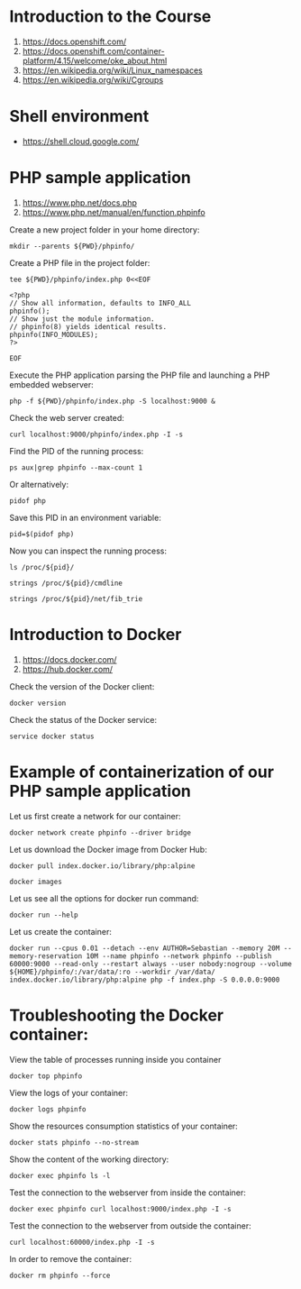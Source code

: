 # Introduction to the Course

1. https://docs.openshift.com/
4. https://docs.openshift.com/container-platform/4.15/welcome/oke_about.html
6. https://en.wikipedia.org/wiki/Linux_namespaces
7. https://en.wikipedia.org/wiki/Cgroups

# Shell environment
- https://shell.cloud.google.com/

# PHP sample application

1. https://www.php.net/docs.php
2. https://www.php.net/manual/en/function.phpinfo

Create a new project folder in your home directory:
```
mkdir --parents ${PWD}/phpinfo/
```
Create a PHP file in the project folder:
```
tee ${PWD}/phpinfo/index.php 0<<EOF

<?php
// Show all information, defaults to INFO_ALL
phpinfo();
// Show just the module information.
// phpinfo(8) yields identical results.
phpinfo(INFO_MODULES);
?>

EOF
```
Execute the PHP application parsing the PHP file and launching a PHP embedded webserver:
```
php -f ${PWD}/phpinfo/index.php -S localhost:9000 &
```
Check the web server created:
```
curl localhost:9000/phpinfo/index.php -I -s
```
Find the PID of the running process:
```
ps aux|grep phpinfo --max-count 1
```
Or alternatively:
```
pidof php
```
Save this PID in an environment variable:
```
pid=$(pidof php)
```
Now you can inspect the running process:
```
ls /proc/${pid}/
```
```
strings /proc/${pid}/cmdline
```
```
strings /proc/${pid}/net/fib_trie
```

# Introduction to Docker

1. https://docs.docker.com/
2. https://hub.docker.com/

Check the version of the Docker client:
```
docker version
```
Check the status of the Docker service:
```
service docker status
```
# Example of containerization of our PHP sample application

Let us first create a network for our container:
```
docker network create phpinfo --driver bridge
```
Let us download the Docker image from Docker Hub:
```
docker pull index.docker.io/library/php:alpine

docker images
```
Let us see all the options for docker run command:
```
docker run --help
```
Let us create the container:
```
docker run --cpus 0.01 --detach --env AUTHOR=Sebastian --memory 20M --memory-reservation 10M --name phpinfo --network phpinfo --publish 60000:9000 --read-only --restart always --user nobody:nogroup --volume ${HOME}/phpinfo/:/var/data/:ro --workdir /var/data/ index.docker.io/library/php:alpine php -f index.php -S 0.0.0.0:9000
```
# Troubleshooting the Docker container:

View the table of processes running inside you container
```
docker top phpinfo
```
View the logs of your container:
```
docker logs phpinfo
```
Show the resources consumption statistics of your container:
```
docker stats phpinfo --no-stream
```
Show the content of the working directory:
```
docker exec phpinfo ls -l
```
Test the connection to the webserver from inside the container:
```
docker exec phpinfo curl localhost:9000/index.php -I -s
```
Test the connection to the webserver from outside the container:
```
curl localhost:60000/index.php -I -s
```
In order to remove the container:
```
docker rm phpinfo --force
```
